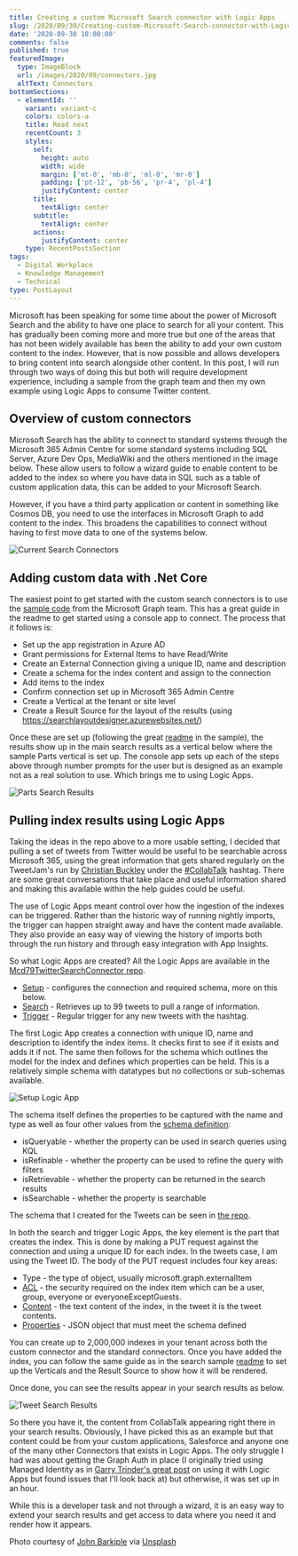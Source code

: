 ```yaml
---
title: Creating a custom Microsoft Search connector with Logic Apps
slug: /2020/09/30/Creating-custom-Microsoft-Search-connector-with-LogicApps
date: '2020-09-30 18:00:00'
comments: false
published: true
featuredImage:
  type: ImageBlock
  url: /images/2020/09/connectors.jpg
  altText: Connectors
bottomSections:
  - elementId: ''
    variant: variant-c
    colors: colors-a
    title: Read next
    recentCount: 3
    styles:
      self:
        height: auto
        width: wide
        margin: ['mt-0', 'mb-0', 'ml-0', 'mr-0']
        padding: ['pt-12', 'pb-56', 'pr-4', 'pl-4']
        justifyContent: center
      title:
        textAlign: center
      subtitle:
        textAlign: center
      actions:
        justifyContent: center
    type: RecentPostsSection
tags:
  - Digital Workplace
  - Knowledge Management
  - Technical
type: PostLayout
---
```


Microsoft has been speaking for some time about the power of Microsoft Search and the ability to have one place to search for all your content. This has gradually been coming more and more true but one of the areas that has not been widely available has been the ability to add your own custom content to the index. However, that is now possible and allows developers to bring content into search alongside other content. In this post, I will run through two ways of doing this but both will require development experience, including a sample from the graph team and then my own example using Logic Apps to consume Twitter content.

## Overview of custom connectors

Microsoft Search has the ability to connect to standard systems through the Microsoft 365 Admin Centre for some standard systems including SQL Server, Azure Dev Ops, MediaWiki and the others mentioned in the image below. These allow users to follow a wizard guide to enable content to be added to the index so where you have data in SQL such as a table of custom application data, this can be added to your Microsoft Search.

However, if you have a third party application or content in something like Cosmos DB, you need to use the interfaces in Microsoft Graph to add content to the index. This broadens the capabilities to connect without having to first move data to one of the systems below.

![Current Search Connectors](/images/2020/09/DefaultSearchConnectors.jpg)

## Adding custom data with .Net Core

The easiest point to get started with the custom search connectors is to use the [sample code](https://github.com/microsoftgraph/msgraph-search-connector-sample) from the Microsoft Graph team. This has a great guide in the readme to get started using a console app to connect. The process that it follows is:

- Set up the app registration in Azure AD
- Grant permissions for External Items to have Read/Write
- Create an External Connection giving a unique ID, name and description
- Create a schema for the index content and assign to the connection
- Add items to the index
- Confirm connection set up in Microsoft 365 Admin Centre
- Create a Vertical at the tenant or site level
- Create a Result Source for the layout of the results (using https://searchlayoutdesigner.azurewebsites.net/)

Once these are set up (following the great [readme](https://github.com/microsoftgraph/msgraph-search-connector-sample/blob/master/README.md) in the sample), the results show up in the main search results as a vertical below where the sample Parts vertical is set up. The console app sets up each of the steps above through number prompts for the user but is designed as an example not as a real solution to use. Which brings me to using Logic Apps.

![Parts Search Results](/images/2020/09/PartsSearchResults.png)

## Pulling index results using Logic Apps

Taking the ideas in the repo above to a more usable setting, I decided that pulling a set of tweets from Twitter would be useful to be searchable across Microsoft 365, using the great information that gets shared regularly on the TweetJam's run by [Christian Buckley](https://twitter.com/@buckleyplanet) under the [#CollabTalk](https://twitter.com/search?q=%23collabtalk&src=typed_query) hashtag. There are some great conversations that take place and useful information shared and making this available within the help guides could be useful.

The use of Logic Apps meant control over how the ingestion of the indexes can be triggered. Rather than the historic way of running nightly imports, the trigger can happen straight away and have the content made available. They also provide an easy way of viewing the history of imports both through the run history and through easy integration with App Insights.

So what Logic Apps are created? All the Logic Apps are available in the [Mcd79TwitterSearchConnector repo](https://github.com/kevmcdonk/Mcd79TwitterSearchConnector).

- [Setup](https://github.com/kevmcdonk/Mcd79TwitterSearchConnector/blob/main/Mcd79TwitterSearchConnectorSetup.json) - configures the connection and required schema, more on this below.
- [Search](https://github.com/kevmcdonk/Mcd79TwitterSearchConnector/blob/main/Mcd79TwitterSearchCollabTalk.json) - Retrieves up to 99 tweets to pull a range of information.
- [Trigger](https://github.com/kevmcdonk/Mcd79TwitterSearchConnector/blob/main/Mcd79Twitter-CollabTalk.json) - Regular trigger for any new tweets with the hashtag.

The first Logic App creates a connection with unique ID, name and description to identify the index items. It checks first to see if it exists and adds it if not. The same then follows for the schema which outlines the model for the index and defines which properties can be held. This is a relatively simple schema with datatypes but no collections or sub-schemas available.

![Setup Logic App](/images/2020/09/SetupConnectorAndSchema.jpg)

The schema itself defines the properties to be captured with the name and type as well as four other values from the [schema definition](https://docs.microsoft.com/en-us/graph/api/resources/schema?view=graph-rest-beta):

- isQueryable - whether the property can be used in search queries using KQL
- isRefinable - whether the property can be used to refine the query with filters
- isRetrievable - whether the property can be returned in the search results
- isSearchable - whether the property is searchable

The schema that I created for the Tweets can be seen in [the repo](https://github.com/kevmcdonk/Mcd79TwitterSearchConnector/blob/main/schema.json).

In both the search and trigger Logic Apps, the key element is the part that creates the index. This is done by making a PUT request against the connection and using a unique ID for each index. In the tweets case, I am using the Tweet ID. The body of the PUT request includes four key areas:

- Type - the type of object, usually microsoft.graph.externalItem
- [ACL](https://docs.microsoft.com/en-us/graph/api/resources/acl?view=graph-rest-beta) - the security required on the index item which can be a user, group, everyone or everyoneExceptGuests.
- [Content](https://docs.microsoft.com/en-us/graph/api/resources/externalitemcontent?view=graph-rest-beta) - the text content of the index, in the tweet it is the tweet contents.
- [Properties](https://docs.microsoft.com/en-us/graph/api/resources/externalitem?view=graph-rest-beta) - JSON object that must meet the schema defined

You can create up to 2,000,000 indexes in your tenant across both the custom connector and the standard connectors. Once you have added the index, you can follow the same guide as in the search sample [readme](https://github.com/microsoftgraph/msgraph-search-connector-sample/blob/master/README.md) to set up the Verticals and the Result Source to show how it will be rendered.

Once done, you can see the results appear in your search results as below.

![Tweet Search Results](/images/2020/09/TweetSearchResults.jpg)

So there you have it, the content from CollabTalk appearing right there in your search results. Obviously, I have picked this as an example but that content could be from your custom applications, Salesforce and anyone one of the many other Connectors that exists in Logic Apps. The only struggle I had was about getting the Graph Auth in place (I originally tried using Managed Identity as in [Garry Trinder's great post](https://garrytrinder.github.io/2020/09/implement-microsoft-graph-app-only-calls-the-easy-way-using-azure-logic-apps-and-azure-managed-identity) on using it with Logic Apps but found issues that I'll look back at) but otherwise, it was set up in an hour.

While this is a developer task and not through a wizard, it is an easy way to extend your search results and get access to data where you need it and render how it appears.

Photo courtesy of [John Barkiple](https://unsplash.com/@barkiple) via [Unsplash](https://unsplash.com)
